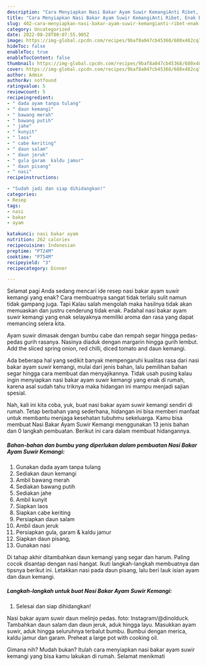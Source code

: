 ```yaml
---
description: "Cara Menyiapkan Nasi Bakar Ayam Suwir KemangiAnti Ribet, Enak Banget"
title: "Cara Menyiapkan Nasi Bakar Ayam Suwir KemangiAnti Ribet, Enak Banget"
slug: 402-cara-menyiapkan-nasi-bakar-ayam-suwir-kemangianti-ribet-enak-banget
category: Uncategorized
date: 2022-08-28T00:07:55.905Z
image: https://img-global.cpcdn.com/recipes/9baf8a047cb45368/680x482cq70/nasi-bakar-ayam-suwir-kemangi-foto-resep-utama.jpg
hideToc: false
enableToc: true
enableTocContent: false
thumbnail: https://img-global.cpcdn.com/recipes/9baf8a047cb45368/680x482cq70/nasi-bakar-ayam-suwir-kemangi-foto-resep-utama.jpg
cover: https://img-global.cpcdn.com/recipes/9baf8a047cb45368/680x482cq70/nasi-bakar-ayam-suwir-kemangi-foto-resep-utama.jpg
author: Admin
authorAv: notfound
ratingvalue: 5
reviewcount: 5
recipeingredient:
- " dada ayam tanpa tulang"
- " daun kemangi"
- " bawang merah"
- " bawang putih"
- " jahe"
- " kunyit"
- " laos"
- " cabe keriting"
- " daun salam"
- " daun jeruk"
- " gula garam  kaldu jamur"
- " daun pisang"
- " nasi"
recipeinstructions:

- "Sudah jadi dan siap dihidangkan!"
categories:
- Resep
tags:
- nasi
- bakar
- ayam

katakunci: nasi bakar ayam 
nutrition: 262 calories
recipecuisine: Indonesian
preptime: "PT24M"
cooktime: "PT54M"
recipeyield: "3"
recipecategory: Dinner

---
```



Selamat pagi Anda sedang mencari ide resep nasi bakar ayam suwir kemangi yang enak? Cara membuatnya sangat tidak terlalu sulit namun tidak gampang juga. Tapi Kalau salah mengolah maka hasilnya tidak akan memuaskan dan justru cenderung tidak enak. Padahal nasi bakar ayam suwir kemangi yang enak selayaknya memiliki aroma dan rasa yang dapat memancing selera kita.


Ayam suwir dimasak dengan bumbu cabe dan rempah segar hingga pedas-pedas gurih rasanya. Nasinya diaduk dengan margarin hingga gurih lembut. Add the sliced spring onion, red chilli, diced tomato and daun kemangi.

Ada beberapa hal yang sedikit banyak mempengaruhi kualitas rasa dari nasi bakar ayam suwir kemangi, mulai dari jenis bahan, lalu pemilihan bahan segar hingga cara membuat dan menyajikannya. Tidak usah pusing kalau ingin menyiapkan nasi bakar ayam suwir kemangi yang enak di rumah, karena asal sudah tahu triknya maka hidangan ini mampu menjadi sajian spesial.


Nah, kali ini kita coba, yuk, buat nasi bakar ayam suwir kemangi sendiri di rumah. Tetap berbahan yang sederhana, hidangan ini bisa memberi manfaat untuk membantu menjaga kesehatan tubuhmu sekeluarga. Kamu bisa membuat Nasi Bakar Ayam Suwir Kemangi menggunakan 13 jenis bahan dan 0 langkah pembuatan. Berikut ini cara dalam membuat hidangannya.

<!--inarticleads1-->

##### Bahan-bahan dan bumbu yang diperlukan dalam pembuatan Nasi Bakar Ayam Suwir Kemangi:

1. Gunakan  dada ayam tanpa tulang
1. Sediakan  daun kemangi
1. Ambil  bawang merah
1. Sediakan  bawang putih
1. Sediakan  jahe
1. Ambil  kunyit
1. Siapkan  laos
1. Siapkan  cabe keriting
1. Persiapkan  daun salam
1. Ambil  daun jeruk
1. Persiapkan  gula, garam &amp; kaldu jamur
1. Siapkan  daun pisang,
1. Gunakan  nasi


Di tahap akhir ditambahkan daun kemangi yang segar dan harum. Paling cocok disantap dengan nasi hangat. Ikuti langkah-langkah membuatnya dan tipsnya berikut ini. Letakkan nasi pada daun pisang, lalu beri lauk isian ayam dan daun kemangi. 

<!--inarticleads2-->

##### Langkah-langkah untuk buat Nasi Bakar Ayam Suwir Kemangi:


1. Selesai dan siap dihidangkan!

Nasi bakar ayam suwir daun melinjo pedas. foto: Instagram/@dinolduck. Tambahkan daun salam dan daun jeruk, aduk hingga layu. Masukkan ayam suwir, aduk hingga seluruhnya terbalut bumbu. Bumbui dengan merica, kaldu jamur dan garam. Preheat a large pot with cooking oil. 

Gimana nih? Mudah bukan? Itulah cara menyiapkan nasi bakar ayam suwir kemangi yang bisa kamu lakukan di rumah. Selamat menikmati
